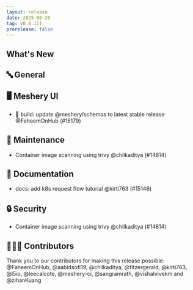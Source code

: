```yaml
---
layout: release
date: 2025-06-26
tag: v0.8.111
prerelease: false
---
```


## What's New
## 🔤 General
## 🖥 Meshery UI

- 🚨 build: update @meshery/schemas to latest stable release @FaheemOnHub (#15179)

## 🧰 Maintenance

- Container image scanning using trivy @chilkaditya (#14814)

## 📖 Documentation

- docs: add k8s request flow tutorial @kirti763 (#15146)

## 🔒 Security

- Container image scanning using trivy @chilkaditya (#14814)

## 👨🏽‍💻 Contributors

Thank you to our contributors for making this release possible:
@FaheemOnHub, @aabidsofi19, @chilkaditya, @fitzergerald, @kirti763, @l5io, @leecalcote, @meshery-ci, @sangramrath, @vishalvivekm and @zihanKuang

